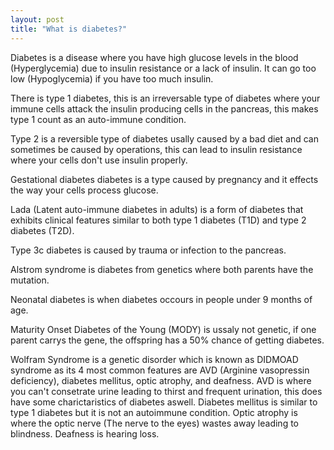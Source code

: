 ```yaml
---
layout: post
title: "What is diabetes?"
---
```


Diabetes is a disease where you have high glucose levels in the blood (Hyperglycemia) due to insulin resistance or a lack of insulin. It can go too low (Hypoglycemia) if you have too much insulin.

There is type 1 diabetes, this is an irreversable type of diabetes where your immune cells attack the insulin producing cells in the pancreas, this makes type 1 count as an auto-immune condition.

Type 2 is a reversible type of diabetes usally caused by a bad diet and can sometimes be caused by operations, this can lead to insulin resistance where your cells don't use insulin properly.

Gestational diabetes diabetes is a type caused by pregnancy and it effects the way your cells process glucose.

Lada (Latent auto-immune diabetes in adults) is a form of diabetes that exhibits clinical features similar to both type 1 diabetes (T1D) and type 2 diabetes (T2D).

Type 3c diabetes is caused by trauma or infection to the pancreas.

Alstrom syndrome is diabetes from genetics where both parents have the mutation.

Neonatal diabetes is when diabetes occours in people under 9 months of age.

Maturity Onset Diabetes of the Young (MODY) is ussaly not genetic, if one parent carrys the gene, the offspring has a 50% chance of getting diabetes.

Wolfram Syndrome is a genetic disorder which is known as DIDMOAD syndrome as its 4 most common features are AVD (Arginine vasopressin deficiency), diabetes mellitus, optic atrophy, and deafness.
AVD is where you can't consetrate urine leading to thirst and frequent urination, this does have some charictaristics of diabetes aswell.
Diabetes mellitus is similar to type 1 diabetes but it is not an autoimmune condition.
Optic atrophy is where the optic nerve (The nerve to the eyes) wastes away leading to blindness.
Deafness is hearing loss.
